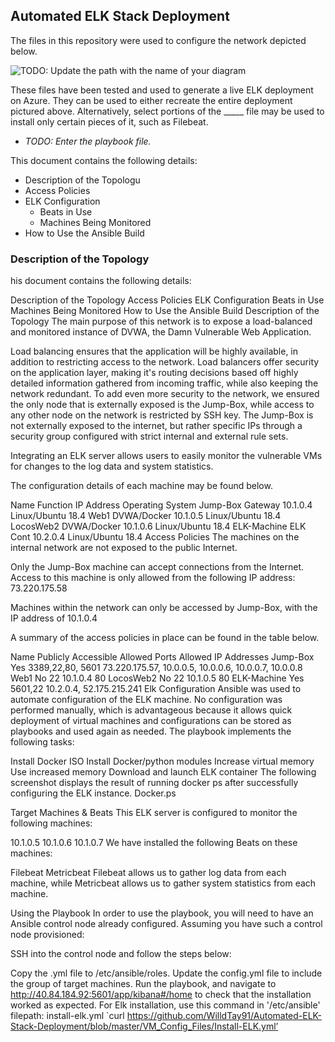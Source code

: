 ## Automated ELK Stack Deployment

The files in this repository were used to configure the network depicted below.

![TODO: Update the path with the name of your diagram](Images/NetworkTopography.png)

These files have been tested and used to generate a live ELK deployment on Azure. They can be used to either recreate the entire deployment pictured above. Alternatively, select portions of the _____ file may be used to install only certain pieces of it, such as Filebeat.

  - _TODO: Enter the playbook file._

This document contains the following details:
- Description of the Topologu
- Access Policies
- ELK Configuration
  - Beats in Use
  - Machines Being Monitored
- How to Use the Ansible Build


### Description of the Topology

his document contains the following details:

Description of the Topology
Access Policies
ELK Configuration
Beats in Use
Machines Being Monitored
How to Use the Ansible Build
Description of the Topology
The main purpose of this network is to expose a load-balanced and monitored instance of DVWA, the Damn Vulnerable Web Application.

Load balancing ensures that the application will be highly available, in addition to restricting access to the network. Load balancers offer security on the application layer, making it's routing decisions based off highly detailed information gathered from incoming traffic, while also keeping the network redundant. To add even more security to the network, we ensured the only node that is externally exposed is the Jump-Box, while access to any other node on the network is restricted by SSH key. The Jump-Box is not externally exposed to the internet, but rather specific IPs through a security group configured with strict internal and external rule sets.

Integrating an ELK server allows users to easily monitor the vulnerable VMs for changes to the log data and system statistics.

The configuration details of each machine may be found below.

Name	Function	IP Address	Operating System
Jump-Box Gateway	    10.1.0.4	Linux/Ubuntu 18.4
Web1	    DVWA/Docker	10.1.0.5	Linux/Ubuntu 18.4
LocosWeb2	DVWA/Docker	10.1.0.6	Linux/Ubuntu 18.4
ELK-Machine	ELK Cont    10.2.0.4	Linux/Ubuntu 18.4
Access Policies
The machines on the internal network are not exposed to the public Internet.

Only the Jump-Box machine can accept connections from the Internet. Access to this machine is only allowed from the following IP address: 73.220.175.58

Machines within the network can only be accessed by Jump-Box, with the IP address of 10.1.0.4

A summary of the access policies in place can be found in the table below.

Name	Publicly Accessible	Allowed Ports	Allowed IP Addresses
Jump-Box	Yes	 3389,22,80, 5601	         73.220.175.57, 10.0.0.5, 10.0.0.6, 10.0.0.7, 10.0.0.8
Web1	    No	22	10.1.0.4 80
LocosWeb2	No	22	10.1.0.5 80
ELK-Machine	Yes	5601,22	10.2.0.4, 52.175.215.241
Elk Configuration
Ansible was used to automate configuration of the ELK machine. No configuration was performed manually, which is advantageous because it allows quick deployment of virtual machines and configurations can be stored as playbooks and used again as needed. The playbook implements the following tasks:

Install Docker ISO
Install Docker/python modules
Increase virtual memory
Use increased memory
Download and launch ELK container
The following screenshot displays the result of running docker ps after successfully configuring the ELK instance. Docker.ps

Target Machines & Beats
This ELK server is configured to monitor the following machines:

10.1.0.5
10.1.0.6
10.1.0.7
We have installed the following Beats on these machines:

Filebeat
Metricbeat
Filebeat allows us to gather log data from each machine, while Metricbeat allows us to gather system statistics from each machine.

Using the Playbook
In order to use the playbook, you will need to have an Ansible control node already configured. Assuming you have such a control node provisioned:

SSH into the control node and follow the steps below:

Copy the .yml file to /etc/ansible/roles.
Update the config.yml file to include the group of target machines.
Run the playbook, and navigate to http://40.84.184.92:5601/app/kibana#/home to check that the installation worked as expected.
For Elk installation, use this command in '/etc/ansible' filepath: install-elk.yml `curl https://github.com/WilldTay91/Automated-ELK-Stack-Deployment/blob/master/VM_Config_Files/Install-ELK.yml’
